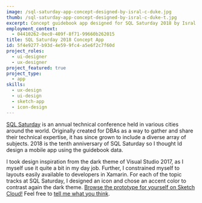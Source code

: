 ```yaml
---
image: /sql-saturday-app-concept-designed-by-isral-c-duke.jpg
thumb: /sql-saturday-app-concept-designed-by-isral-c-duke-t.jpg
excerpt: Concept guidebook app designed for SQL Saturday 2018 by Isral C Duke
employment_context:
  - 04410262-0ec0-409f-8f71-99660b262015
title: SQL Saturday 2018 Concept App
id: 5f4e9277-b93d-4e59-9fc4-a5e6f2c7f60d
project_roles:
  - ui-designer
  - ux-designer
project_featured: true
project_type:
  - app
skills:
  - ux-design
  - ui-design
  - sketch-app
  - icon-design
---
```

<p><a href="https://www.sqlsaturday.com/default.aspx" target="_blank">SQL Saturday</a> is an annual technical conference held in various cities around the world. Originally created for DBAs as a way to gather and share their technical expertise, it has since grown to include a diverse array of subjects. 2018 is the tenth anniversary of SQL Saturday so I thought Id design a mobile app using the guidebook data.
</p>
<p>I took design inspiration from the dark theme of Visual Studio 2017, as I myself use it quite a bit in my day job. Further, I constrained myself to layouts easily available to developers in Xamarin. For each of the topic tracks at SQL Saturday, I designed an icon and chose an accent color to contrast again the dark theme. <a href="https://sketch.cloud/s/DL0Dk/all/screens/launch/play" target="_blank">Browse the prototype for yourself on Sketch Cloud!</a> Feel free to <a href="https://www.sqlsaturday.com/default.aspx" target="_blank">tell me what you think</a>.
</p>
